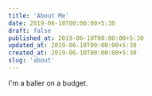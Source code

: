 ```yaml
---
title: 'About Me'
date: 2019-06-10T00:00:00+5:30
draft: false
published_at: 2019-06-10T00:00:00+5:30
updated_at: 2019-06-10T00:00:00+5:30
created_at: 2019-06-10T00:00:00+5:30
slug: 'about'
---
```

I'm a baller on a budget.
